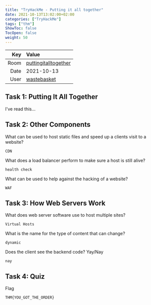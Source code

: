 ```yaml
---
title: "TryHackMe - Putting it all together"
date: 2021-10-13T13:02:00+02:00
categories: ["TryHackMe"]
tags: ["thm"]
ShowToc: false
TocOpen: false
weight: 50
---
```


| Key   | Value
| ----: | :--------
| Room  | [puttingitalltogether](https://tryhackme.com/room/puttingitalltogether)
| Date  | 2021-10-13
| User  | [wastebasket](https://tryhackme.com/p/wastebasket)

## Task 1: Putting It All Together 

I've read this...

## Task 2: Other Components 

What can be used to host static files and speed up a clients visit to a website?

`CDN`

What does a load balancer perform to make sure a host is still alive?

`health check`

What can be used to help against the hacking of a website?

`WAF`

## Task 3: How Web Servers Work 

What does web server software use to host multiple sites?

`Virtual Hosts`

What is the name for the type of content that can change?

`dynamic`

Does the client see the backend code? Yay/Nay

`nay`

## Task 4: Quiz 

Flag 

`THM{YOU_GOT_THE_ORDER}`
